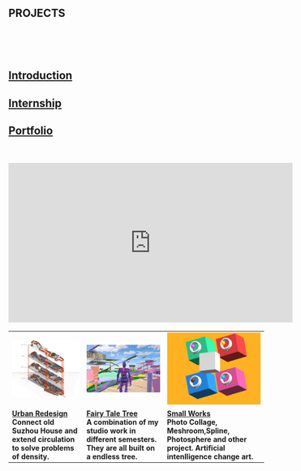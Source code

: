## <strong>PROJECTS<strong> <br>
  <br>
<table style="width:100%; border-collapse: collapse; border: none;">
  <tr style="border: none;">
	<td><a href="https://dongzhsarry.github.io/Sarry/suzhou"><img alt="1" src="https://github.com/dongzhSarry/Sarry/blob/gh-pages/files/suzhou.jpg?raw=true" width="620"></a></td>
	<td><a href="https://dongzhsarry.github.io/Sarry/fairytree"><img alt="2" src="https://github.com/dongzhSarry/Sarry/blob/gh-pages/files/fairytree.jpg?raw=true" width="400"></a></td>
	<td><a href="https://dongzhsarry.github.io/Sarry/spline"><img alt="3" src="https://github.com/dongzhSarry/Sarry/blob/gh-pages/files/spline.jpg?raw=true" width="300"></a></td>

<tr style="border: none;">
<td><a href="https://dongzhsarry.github.io/Sarry/suzhou"><strong>Urban Redesign</strong></a> <br/>Connect old Suzhou House and extend circulation to solve problems of density.</td>
	<td><a href="https://dongzhsarry.github.io/Sarry/fairytree"><strong>Fairy Tale Tree</strong></a> <br/>A combination of my studio work in different semesters. They are all built on a endless tree. </td>
	<td><a href="https://dongzhsarry.github.io/Sarry/spline"><strong>Small Works</strong></a> <br/>Photo Collage, Meshroom,Spline, Photosphere and other project. Artificial intenlligence  change art.</td>
	 </tr>
<br>

<br>

## <strong>[Introduction](https://dongzhsarry.github.io/Sarry/me)<strong>

	
## <strong>[Internship](https://dongzhsarry.github.io/Sarry/internship)<strong>
  

## <strong>[Portfolio](https://dongzhsarry.github.io/Sarry/portfolio)<strong>
	
<br>  
<br>
<iframe width="560" height="315" src="https://www.youtube.com/embed/aF9cKedBpz4" title="YouTube video player" frameborder="0" allow="accelerometer; autoplay; clipboard-write; encrypted-media; gyroscope; picture-in-picture" allowfullscreen></iframe>
  

  

